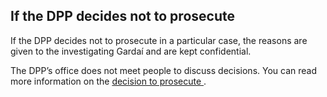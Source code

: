 ##  If the DPP decides not to prosecute

If the DPP decides not to prosecute in a particular case, the reasons are
given to the investigating Gardaí and are kept confidential.

The DPP’s office does not meet people to discuss decisions. You can read more
information on the [ decision to prosecute
](https://www.dppireland.ie/criminal-justice-system/decision-to-prosecute/) .
